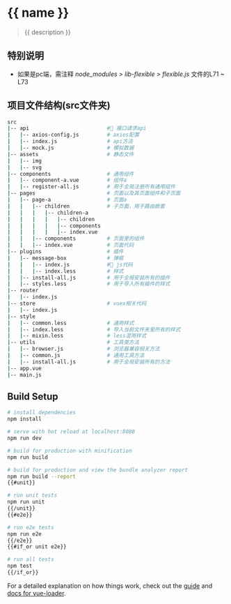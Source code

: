 # {{ name }}

> {{ description }}

## 特别说明

+ 如果是pc端，需注释 *node_modules > lib-flexible > flexible.js* 文件的L71 ~ L73


## 项目文件结构(src文件夹)

``` bash
src
|-- api                         # 接口请求api
|   |-- axios-config.js         # axios配置
|   |-- index.js                # api方法
|   |-- mock.js                 # 模拟数据
|-- assets                      # 静态文件
|   |-- img           
|   |-- svg
|-- components                  # 通用组件
|   |-- component-a.vue         # 组件a
|   |-- register-all.js         # 用于全局注册所有通用组件
|-- pages                       # 页面以及其页面组件和子页面
|   |-- page-a                  # 页面a
|   |   |-- children            # 子页面，用于路由嵌套
|   |   |   |-- children-a      
|   |   |   |   |-- children
|   |   |   |   |-- components
|   |   |   |   |-- index.vue
|   |   |-- components          # 页面里的组件
|   |   |-- index.vue           # 页面代码
|-- plugins                     # 插件
|   |-- message-box             # 弹框
|   |   |-- index.js            # js代码
|   |   |-- index.less          # 样式
|   |-- install-all.js          # 用于全局安装所有的插件
|   |-- styles.less             # 用于导入所有插件的样式
|-- router                      
|   |-- index.js
|-- store                       # vuex相关代码
|   |-- index.js                
|-- style                       
|   |-- common.less             # 通用样式
|   |-- index.less              # 导入当前文件夹里所有的样式
|   |-- mixin.less              # less混用样式
|-- utils                       # 工具类方法
|   |-- browser.js              # 浏览器兼容相关方法
|   |-- common.js               # 通用工具方法
|   |-- install-all.js          # 用于全局安装所有的方法
|-- app.vue
|-- main.js
```

## Build Setup

``` bash
# install dependencies
npm install

# serve with hot reload at localhost:8080
npm run dev

# build for production with minification
npm run build

# build for production and view the bundle analyzer report
npm run build --report
{{#unit}}

# run unit tests
npm run unit
{{/unit}}
{{#e2e}}

# run e2e tests
npm run e2e
{{/e2e}}
{{#if_or unit e2e}}

# run all tests
npm test
{{/if_or}}
```

For a detailed explanation on how things work, check out the [guide](http://vuejs-templates.github.io/webpack/) and [docs for vue-loader](http://vuejs.github.io/vue-loader).

